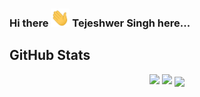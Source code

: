 ### Hi there <img src="https://raw.githubusercontent.com/ABSphreak/ABSphreak/master/gifs/Hi.gif" width="30px"> Tejeshwer Singh here...

## GitHub Stats
<p align="center">
  <img width="48%" src="https://github-readme-stats.vercel.app/api?username=Tejeshwer25&show_icons=true&theme=tokyonight" />
  <img width="48%" src="https://github-readme-streak-stats.herokuapp.com/?user=Tejeshwer25&theme=tokyonight" />
  <img src="https://github-readme-stats.vercel.app/api/top-langs/?username=Tejeshwer25&theme=tokyonight" align="center" />
</p>


<!--
**Tejeshwer25/Tejeshwer25** is a ✨ _special_ ✨ repository because its `README.md` (this file) appears on your GitHub profile.

Here are some ideas to get you started:

- 🔭 I’m currently working on ...
- 🌱 I’m currently learning ...
- 👯 I’m looking to collaborate on ...
- 🤔 I’m looking for help with ...
- 💬 Ask me about ...
- 📫 How to reach me: ...
- 😄 Pronouns: ...
- ⚡ Fun fact: ...
-->
